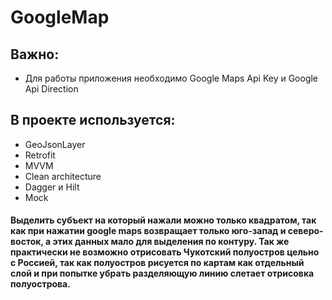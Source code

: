 # GoogleMap
## Важно:
- Для работы приложения необходимо Google Maps Api Key и Google Api Direction
## В проекте используется:
- GeoJsonLayer
- Retrofit
- MVVM
- Clean architecture
- Dagger и Hilt
- Mock
#### Выделить субъект на который нажали можно только квадратом, так как при нажатии google maps возвращает только юго-запад и северо-восток, а этих данных мало для выделения по контуру. Так же практически не возможно отрисовать Чукотский полуостров цельно с Россией, так как полуостров рисуется по картам как отдельный слой и при попытке убрать разделяющую линию слетает отрисовка полуострова. 
